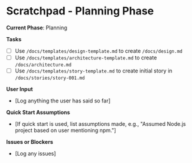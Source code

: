 # Scratchpad - Planning Phase

**Current Phase**: Planning

**Tasks**  
- [ ] Use `/docs/templates/design-template.md` to create `/docs/design.md`  
- [ ] Use `/docs/templates/architecture-template.md` to create `/docs/architecture.md`  
- [ ] Use `/docs/templates/story-template.md` to create initial story in `/docs/stories/story-001.md`  

**User Input**  
- [Log anything the user has said so far]

**Quick Start Assumptions**  
- [If quick start is used, list assumptions made, e.g., "Assumed Node.js project based on user mentioning npm."]

**Issues or Blockers**  
- [Log any issues]